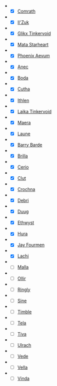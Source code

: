 - - [x] [Comrath](app://obsidian.md/Compendium/NPCs/Major%20NPCs/Comrath.md)
    
- - [x] [Il'Zuk](app://obsidian.md/Compendium/NPCs/Major%20NPCs/Il'Zuk.md)
    
- - [x] [Glikx Tinkervoid](app://obsidian.md/Compendium/NPCs/Major%20NPCs/Glikx%20Tinkervoid.md)
    
- - [x] [Mata Starheart](app://obsidian.md/Compendium/NPCs/Major%20NPCs/Mata%20Starheart.md)
    
- - [x] [Phoenix Aevum](app://obsidian.md/Compendium/NPCs/Major%20NPCs/Phoenix%20Aevum.md)
    
- - [x] [Anec](app://obsidian.md/Compendium/NPCs/Moderate%20NPCs/Anec.md)
    
- - [x] [Boda](app://obsidian.md/Compendium/NPCs/Moderate%20NPCs/Boda.md)
    
- - [x] [Cutha](app://obsidian.md/Compendium/NPCs/Moderate%20NPCs/Cutha.md)
    
- - [x] [Ithlen](app://obsidian.md/Compendium/NPCs/Moderate%20NPCs/Ithlen.md)
    
- - [x] [Laika Tinkervoid](app://obsidian.md/Compendium/NPCs/Moderate%20NPCs/Laika%20Tinkervoid.md)
    
- - [x] [Maera](app://obsidian.md/Compendium/NPCs/Moderate%20NPCs/Maera.md)
    
- - [x] [Laune](app://obsidian.md/Compendium/NPCs/Moderate%20NPCs/Laune.md)
    
- - [x] [Barry Barde](app://obsidian.md/Compendium/NPCs/Minor%20NPCs/Barry%20Barde.md)
    
- - [x] [Brilla](app://obsidian.md/Compendium/NPCs/Minor%20NPCs/Brilla.md)
    
- - [x] [Cerio](app://obsidian.md/Compendium/NPCs/Minor%20NPCs/Cerio.md)
    
- - [x] [Clut](app://obsidian.md/Compendium/NPCs/Minor%20NPCs/Clut.md)
    
- - [x] [Crochna](app://obsidian.md/Compendium/NPCs/Minor%20NPCs/Crochna.md)
    
- - [x] [Debri](app://obsidian.md/Compendium/NPCs/Minor%20NPCs/Debri.md)
    
- - [x] [Duug](app://obsidian.md/Compendium/NPCs/Minor%20NPCs/Duug.md)
    
- - [x] [Ethwyst](app://obsidian.md/Compendium/NPCs/Minor%20NPCs/Ethwyst.md)
    
- - [x] [Hura](app://obsidian.md/Compendium/NPCs/Minor%20NPCs/Hura.md)
    
- - [x] [Jay Fourmen](app://obsidian.md/Compendium/NPCs/Minor%20NPCs/Jay%20Fourmen.md)
    
- - [x] [Lachi](app://obsidian.md/Compendium/NPCs/Minor%20NPCs/Lachi.md)
    
- - [ ] [Malla](app://obsidian.md/Compendium/NPCs/Minor%20NPCs/Malla.md)
    
- - [ ] [Ollir](app://obsidian.md/Compendium/NPCs/Minor%20NPCs/Ollir.md)
    
- - [ ] [Ringly](app://obsidian.md/Compendium/NPCs/Minor%20NPCs/Ringly.md)
    
- - [ ] [Sine](app://obsidian.md/Compendium/NPCs/Minor%20NPCs/Sine.md)
    
- - [ ] [Timble](app://obsidian.md/Compendium/NPCs/Minor%20NPCs/Timble.md)
    
- - [ ] [Tela](app://obsidian.md/Compendium/NPCs/Minor%20NPCs/Tela.md)
    
- - [ ] [Tiva](app://obsidian.md/Compendium/NPCs/Minor%20NPCs/Tiva.md)
    
- - [ ] [Ulrach](app://obsidian.md/Compendium/NPCs/Minor%20NPCs/Ulrach.md)
    
- - [ ] [Vede](app://obsidian.md/Compendium/NPCs/Minor%20NPCs/Vede.md)
    
- - [ ] [Vella](app://obsidian.md/Compendium/NPCs/Minor%20NPCs/Vella.md)
    
- - [ ] [Vinda](app://obsidian.md/Compendium/NPCs/Minor%20NPCs/Vinda.md)